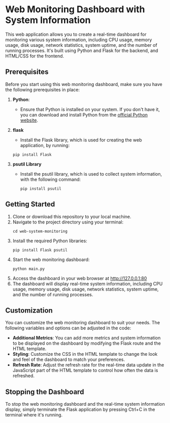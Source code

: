 # Web Monitoring Dashboard with System Information

This web application allows you to create a real-time dashboard for monitoring various system information, including CPU usage, memory usage, disk usage, network statistics, system uptime, and the number of running processes. It's built using Python and Flask for the backend, and HTML/CSS for the frontend.

## Prerequisites

Before you start using this web monitoring dashboard, make sure you have the following prerequisites in place:

1. **Python**:
   - Ensure that Python is installed on your system. If you don't have it, you can download and install Python from the [official Python website](https://www.python.org/downloads).
2. **flask**
   - Install the Flask library, which is used for creating the web application, by running:

   ```shell
   pip install Flask
3. **psutil Library**
   - Install the psutil library, which is used to collect system information, with the following command:
     ```shell
     pip install psutil

## Getting Started
1. Clone or download this repository to your local machine.
2. Navigate to the project directory using your terminal:
   ```shell
   cd web-system-monitoring
3. Install the required Python libraries:
   ```shell
   pip install Flask psutil
4. Start the web monitoring dashboard:
   ```shell
   python main.py
5. Access the dashboard in your web browser at http://127.0.0.1:80
6. The dashboard will display real-time system information, including CPU usage, memory usage, disk usage, network statistics, system uptime, and the number of running processes.
## Customization
You can customize the web monitoring dashboard to suit your needs. The following variables and options can be adjusted in the code:
   - **Additional Metrics**: You can add more metrics and system information to be displayed on the dashboard by modifying the Flask route and the HTML template.
   - **Styling**: Customize the CSS in the HTML template to change the look and feel of the dashboard to match your preferences.
   - **Refresh Rate**: Adjust the refresh rate for the real-time data update in the JavaScript part of the HTML template to control how often the data is       refreshed.
## Stopping the Dashboard
To stop the web monitoring dashboard and the real-time system information display, simply terminate the Flask application by pressing Ctrl+C in the terminal where it's running.
